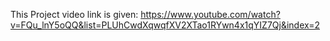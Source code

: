 This Project video link is given: https://www.youtube.com/watch?v=FQu_lnY5oQQ&list=PLUhCwdXqwqfXV2XTao1RYwn4x1qYIZ7Qj&index=2
